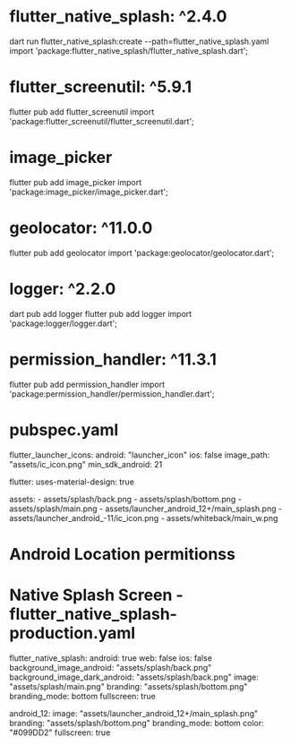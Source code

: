 # flutter_native_splash: ^2.4.0
dart run flutter_native_splash:create --path=flutter_native_splash.yaml
import 'package:flutter_native_splash/flutter_native_splash.dart';
# flutter_screenutil: ^5.9.1
flutter pub add flutter_screenutil
import 'package:flutter_screenutil/flutter_screenutil.dart';
# image_picker
flutter pub add image_picker
import 'package:image_picker/image_picker.dart';
# geolocator: ^11.0.0
flutter pub add geolocator
import 'package:geolocator/geolocator.dart';
#  logger: ^2.2.0
dart pub add logger
flutter pub add logger
import 'package:logger/logger.dart';
# permission_handler: ^11.3.1
flutter pub add permission_handler
import 'package:permission_handler/permission_handler.dart';

# pubspec.yaml
flutter_launcher_icons:
  android: "launcher_icon"
  ios: false
  image_path: "assets/ic_icon.png"
  min_sdk_android: 21

flutter:
  uses-material-design: true

  assets:
    - assets/splash/back.png
    - assets/splash/bottom.png
    - assets/splash/main.png
    - assets/launcher_android_12+/main_splash.png
    - assets/launcher_android_-11/ic_icon.png
    - assets/whiteback/main_w.png

# Android Location permitionss
  <uses-permission
        android:name="android.permission.ACCESS_FINE_LOCATION"/>
  <uses-permission
        android:name="android.permission.ACCESS_COARSE_LOCATION"/>

# Native Splash Screen -flutter_native_splash-production.yaml
flutter_native_splash:
  android: true
  web: false
  ios: false
  background_image_android: "assets/splash/back.png"
  background_image_dark_android: "assets/splash/back.png"
  image: "assets/splash/main.png"
  branding: "assets/splash/bottom.png"
  branding_mode: bottom
  fullscreen: true

  android_12:
    image: "assets/launcher_android_12+/main_splash.png"
    branding: "assets/splash/bottom.png"
    branding_mode: bottom
    color: "#099DD2"
    fullscreen: true




